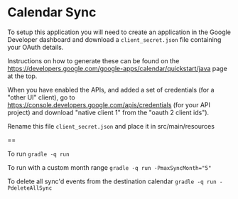 Calendar Sync
===

To setup this application you will need to create an application in the Google
Developer dashboard and download a `client_secret.json` file containing your
OAuth details.

Instructions on how to generate these can be found on the
https://developers.google.com/google-apps/calendar/quickstart/java page at the
top.

When you have enabled the APIs, and added a set of credentials (for a "other
UI" client), go to https://console.developers.google.com/apis/credentials (for
your API project) and download "native client 1" from the "oauth 2 client
ids").

Rename this file `client_secret.json` and place it in src/main/resources


==

To run `gradle -q run`

To run with a custom month range `gradle -q run -PmaxSyncMonth="5"`

To delete all sync'd events from the destination calendar `gradle -q run -PdeleteAllSync`
